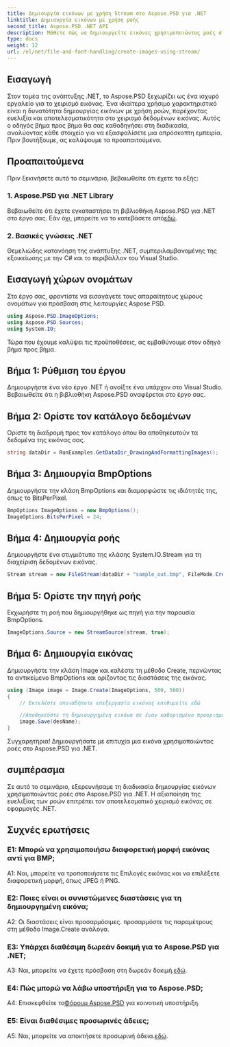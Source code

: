 ```yaml
---
title: Δημιουργία εικόνων με χρήση Stream στο Aspose.PSD για .NET
linktitle: Δημιουργία εικόνων με χρήση ροής
second_title: Aspose.PSD .NET API
description: Μάθετε πώς να δημιουργείτε εικόνες χρησιμοποιώντας ροές στο Aspose.PSD για .NET. Ακολουθήστε τον βήμα προς βήμα οδηγό μας για αποτελεσματικό χειρισμό εικόνας.
type: docs
weight: 12
url: /el/net/file-and-font-handling/create-images-using-stream/
---
```

## Εισαγωγή

Στον τομέα της ανάπτυξης .NET, το Aspose.PSD ξεχωρίζει ως ένα ισχυρό εργαλείο για το χειρισμό εικόνας. Ένα ιδιαίτερα χρήσιμο χαρακτηριστικό είναι η δυνατότητα δημιουργίας εικόνων με χρήση ροών, παρέχοντας ευελιξία και αποτελεσματικότητα στο χειρισμό δεδομένων εικόνας. Αυτός ο οδηγός βήμα προς βήμα θα σας καθοδηγήσει στη διαδικασία, αναλύοντας κάθε στοιχείο για να εξασφαλίσετε μια απρόσκοπτη εμπειρία. Πριν βουτήξουμε, ας καλύψουμε τα προαπαιτούμενα.

## Προαπαιτούμενα

Πριν ξεκινήσετε αυτό το σεμινάριο, βεβαιωθείτε ότι έχετε τα εξής:

### 1. Aspose.PSD για .NET Library
 Βεβαιωθείτε ότι έχετε εγκαταστήσει τη βιβλιοθήκη Aspose.PSD για .NET στο έργο σας. Εάν όχι, μπορείτε να το κατεβάσετε από[εδώ](https://releases.aspose.com/psd/net/).

### 2. Βασικές γνώσεις .NET
Θεμελιώδης κατανόηση της ανάπτυξης .NET, συμπεριλαμβανομένης της εξοικείωσης με την C# και το περιβάλλον του Visual Studio.

## Εισαγωγή χώρων ονομάτων

Στο έργο σας, φροντίστε να εισαγάγετε τους απαραίτητους χώρους ονομάτων για πρόσβαση στις λειτουργίες Aspose.PSD.

```csharp
using Aspose.PSD.ImageOptions;
using Aspose.PSD.Sources;
using System.IO;
```

Τώρα που έχουμε καλύψει τις προϋποθέσεις, ας εμβαθύνουμε στον οδηγό βήμα προς βήμα.

## Βήμα 1: Ρύθμιση του έργου

Δημιουργήστε ένα νέο έργο .NET ή ανοίξτε ένα υπάρχον στο Visual Studio. Βεβαιωθείτε ότι η βιβλιοθήκη Aspose.PSD αναφέρεται στο έργο σας.

## Βήμα 2: Ορίστε τον κατάλογο δεδομένων

Ορίστε τη διαδρομή προς τον κατάλογο όπου θα αποθηκευτούν τα δεδομένα της εικόνας σας.

```csharp
string dataDir = RunExamples.GetDataDir_DrawingAndFormattingImages();
```

## Βήμα 3: Δημιουργία BmpOptions

Δημιουργήστε την κλάση BmpOptions και διαμορφώστε τις ιδιότητές της, όπως το BitsPerPixel.

```csharp
BmpOptions ImageOptions = new BmpOptions();
ImageOptions.BitsPerPixel = 24;
```

## Βήμα 4: Δημιουργία ροής

Δημιουργήστε ένα στιγμιότυπο της κλάσης System.IO.Stream για τη διαχείριση δεδομένων εικόνας.

```csharp
Stream stream = new FileStream(dataDir + "sample_out.bmp", FileMode.Create);
```

## Βήμα 5: Ορίστε την πηγή ροής

Εκχωρήστε τη ροή που δημιουργήθηκε ως πηγή για την παρουσία BmpOptions.

```csharp
ImageOptions.Source = new StreamSource(stream, true);
```

## Βήμα 6: Δημιουργία εικόνας

Δημιουργήστε την κλάση Image και καλέστε τη μέθοδο Create, περνώντας το αντικείμενο BmpOptions και ορίζοντας τις διαστάσεις της εικόνας.

```csharp
using (Image image = Image.Create(ImageOptions, 500, 500))
{
    // Εκτελέστε οποιαδήποτε επεξεργασία εικόνας επιθυμείτε εδώ

    //Αποθηκεύστε τη δημιουργημένη εικόνα σε έναν καθορισμένο προορισμό
    image.Save(desName);
}
```

Συγχαρητήρια! Δημιουργήσατε με επιτυχία μια εικόνα χρησιμοποιώντας ροές στο Aspose.PSD για .NET.

## συμπέρασμα

Σε αυτό το σεμινάριο, εξερευνήσαμε τη διαδικασία δημιουργίας εικόνων χρησιμοποιώντας ροές στο Aspose.PSD για .NET. Η αξιοποίηση της ευελιξίας των ροών επιτρέπει τον αποτελεσματικό χειρισμό εικόνας σε εφαρμογές .NET.

## Συχνές ερωτήσεις

### Ε1: Μπορώ να χρησιμοποιήσω διαφορετική μορφή εικόνας αντί για BMP;

A1: Ναι, μπορείτε να τροποποιήσετε τις Επιλογές εικόνας και να επιλέξετε διαφορετική μορφή, όπως JPEG ή PNG.

### Ε2: Ποιες είναι οι συνιστώμενες διαστάσεις για τη δημιουργημένη εικόνα;

A2: Οι διαστάσεις είναι προσαρμόσιμες. προσαρμόστε τις παραμέτρους στη μέθοδο Image.Create ανάλογα.

### Ε3: Υπάρχει διαθέσιμη δωρεάν δοκιμή για το Aspose.PSD για .NET;

 A3: Ναι, μπορείτε να έχετε πρόσβαση στη δωρεάν δοκιμή.[εδώ](https://releases.aspose.com/).

### Ε4: Πώς μπορώ να λάβω υποστήριξη για το Aspose.PSD;

 A4: Επισκεφθείτε το[Φόρουμ Aspose.PSD](https://forum.aspose.com/c/psd/34) για κοινοτική υποστήριξη.

### Ε5: Είναι διαθέσιμες προσωρινές άδειες;

 A5: Ναι, μπορείτε να αποκτήσετε προσωρινή άδεια.[εδώ](https://purchase.aspose.com/temporary-license/).